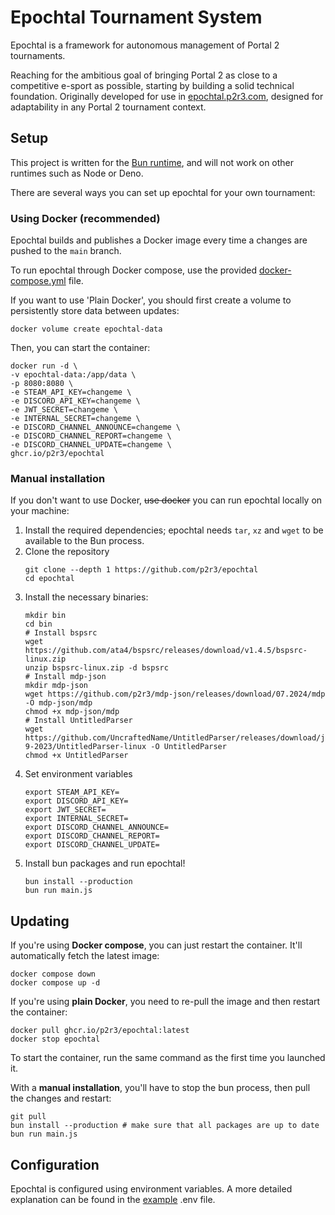 # Epochtal Tournament System

Epochtal is a framework for autonomous management of Portal 2 tournaments.

Reaching for the ambitious goal of bringing Portal 2 as close to a competitive e-sport as possible, starting by building
a solid technical foundation. Originally developed for use in [epochtal.p2r3.com](https://epochtal.p2r3.com/), designed
for adaptability in any Portal 2 tournament context.

## Setup

This project is written for the [Bun runtime](https://bun.sh/), and will not work on other runtimes such as Node or Deno.

There are several ways you can set up epochtal for your own tournament:

### Using Docker (recommended)

Epochtal builds and publishes a Docker image every time a changes are pushed to the `main` branch.

To run epochtal through Docker compose, use the provided [docker-compose.yml](docker-compose.yml) file.

If you want to use 'Plain Docker', you should first create a volume to persistently store data between updates:

```shell
docker volume create epochtal-data
```

Then, you can start the container:

```shell
docker run -d \
-v epochtal-data:/app/data \
-p 8080:8080 \
-e STEAM_API_KEY=changeme \
-e DISCORD_API_KEY=changeme \
-e JWT_SECRET=changeme \
-e INTERNAL_SECRET=changeme \
-e DISCORD_CHANNEL_ANNOUNCE=changeme \
-e DISCORD_CHANNEL_REPORT=changeme \
-e DISCORD_CHANNEL_UPDATE=changeme \
ghcr.io/p2r3/epochtal
```

### Manual installation

If you don't want to use Docker, ~~use docker~~ you can run epochtal locally on your machine:

1. Install the required dependencies; epochtal needs `tar`, `xz` and `wget` to be available to the Bun process.
2. Clone the repository
   ```shell
   git clone --depth 1 https://github.com/p2r3/epochtal
   cd epochtal
   ```
3. Install the necessary binaries:
   ```shell
   mkdir bin 
   cd bin
   # Install bspsrc
   wget https://github.com/ata4/bspsrc/releases/download/v1.4.5/bspsrc-linux.zip
   unzip bspsrc-linux.zip -d bspsrc
   # Install mdp-json
   mkdir mdp-json
   wget https://github.com/p2r3/mdp-json/releases/download/07.2024/mdp -O mdp-json/mdp
   chmod +x mdp-json/mdp
   # Install UntitledParser
   wget https://github.com/UncraftedName/UntitledParser/releases/download/jul-9-2023/UntitledParser-linux -O UntitledParser
   chmod +x UntitledParser
   ```
4. Set environment variables
   ```shell
   export STEAM_API_KEY=
   export DISCORD_API_KEY=
   export JWT_SECRET=
   export INTERNAL_SECRET=
   export DISCORD_CHANNEL_ANNOUNCE=
   export DISCORD_CHANNEL_REPORT=
   export DISCORD_CHANNEL_UPDATE=
   ```
5. Install bun packages and run epochtal!
   ```shell
   bun install --production
   bun run main.js
   ```

## Updating

If you're using **Docker compose**, you can just restart the container. It'll automatically fetch the latest image:

```shell
docker compose down
docker compose up -d
```

If you're using **plain Docker**, you need to re-pull the image and then restart the container:

```shell
docker pull ghcr.io/p2r3/epochtal:latest
docker stop epochtal
```

To start the container, run the same command as the first time you launched it.

With a **manual installation**, you'll have to stop the bun process, then pull the changes and restart:
```shell
git pull
bun install --production # make sure that all packages are up to date
bun run main.js
```

## Configuration

Epochtal is configured using environment variables. A more detailed explanation can be found in the [example](.env.example) .env file.
